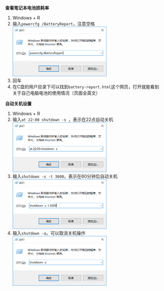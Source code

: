 **查看笔记本电池损耗率**

1. Windows + R 
2. 输入`powercfg /BatteryReport`，注意空格
    <img src="other-1.png" width="300px" />
3. 回车
4. 在C盘的用户目录下可以找到`battery-report.html`这个网页，打开就能看到关于自己电脑电池的使用情况（页面全英文）

**自动关机设置**

1. Windows + R
2. 输入`at 22:00 shutdown -s `，表示在22点自动关机
   <img src="other-2.png" width="300px" />
3. 输入`shutdown -s -t 3600`，表示在60分钟后自动关机
   <img src="other-3.png" width="300px" />
4. 输入`shutdown -a`，可以取消关机操作
   <img src="other-4.png" width="300px" />


